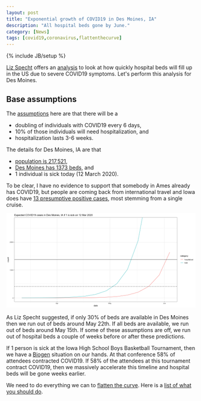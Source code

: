 ```yaml
---
layout: post
title: "Exponential growth of COVID19 in Des Moines, IA"
description: "All hospital beds gone by June."
category: [News]
tags: [covid19,coronavirus,flattenthecurve]
---
```


{% include JB/setup %}

[Liz Specht](https://twitter.com/LizSpecht) offers an 
[analysis](https://www.statnews.com/2020/03/10/simple-math-alarming-answers-covid-19/) 
to look at how quickly hospital beds will fill up in the US due to severe 
COVID19 symptoms. Let's perform this analysis for Des Moines. 

## Base assumptions

The 
[assumptions](https://www.statnews.com/2020/03/10/simple-math-alarming-answers-covid-19/) here are that there will be a 

  - doubling of individuals with COVID19 every 6 days,
  - 10% of those individuals will need hospitalization, and
  - hospitalization lasts 3-6 weeks.
  
The details for Des Moines, IA are that 

  - [population is 217,521](https://en.wikipedia.org/wiki/Des_Moines,_Iowa#2010_census), 
  - [Des Moines has 1373 beds](hhttps://www.ahd.com/states/hospital_IA.html), and 
  - 1 individual is sick today (12 March 2020).
  
To be clear, I have no evidence to support that somebody in Ames already has 
COVID19, but people are coming back from international travel 
and Iowa does have 
[13 presumptive positive cases](https://idph.iowa.gov/Emerging-Health-Issues/Novel-Coronavirus), 
most stemming from a single cruise.


  
![Exponential growth of COVID19 in cases and hospitalization in Des Moines, IA.](/../figs/2020-03-12-exponential-growth-of-covid19-in-des-moines/exponential-growth-Ames-1.png)

As Liz Specht suggested, 
if only 30% of beds are available in Des Moines then we run out of beds around 
May 22th. 
If all beds are available, we run out of beds around May 15th. 
If some of these assumptions are off, we run out of hospital beds a couple of 
weeks before or after these predictions.

If 1 person is sick at the Iowa High School Boys Basketball Tournament, 
then we have a [Biogen](https://www.cnn.com/2020/03/11/health/coronavirus-massachusetts-state-of-emergency/index.html) situation on our hands.
At that conference 58% of attendees contracted COVID19. 
If 58% of the attendees at this tournament contract COVID19, 
then we massively accelerate this timeline and hospital beds will be gone 
weeks earlier.

We need to do everything we can to [flatten the curve](https://www.flattenthecurve.com/).
Here is a [list of what you should do](https://www.flattenthecurve.com/#Do).

